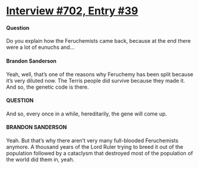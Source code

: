 # [Interview #702, Entry #39](https://www.theoryland.com/intvmain.php?i=702#39)

#### Question

Do you explain how the Feruchemists came back, because at the end there were a lot of eunuchs and...

#### Brandon Sanderson

Yeah, well, that’s one of the reasons why Feruchemy has been split because it’s very diluted now. The Terris people did survive because they made it. And so, the genetic code is there.

#### QUESTION

And so, every once in a while, hereditarily, the gene will come up.

#### BRANDON SANDERSON

Yeah. But that’s why there aren’t very many full-blooded Feruchemists anymore. A thousand years of the Lord Ruler trying to breed it out of the population followed by a cataclysm that destroyed most of the population of the world did them in, yeah.

